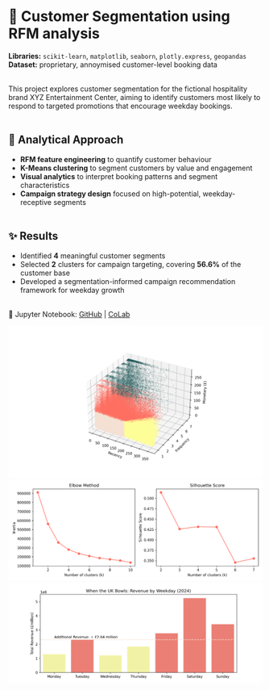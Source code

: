 # 🎯 Customer Segmentation using RFM analysis <br>

**Libraries:** `scikit-learn`, `matplotlib`, `seaborn`, `plotly.express`, `geopandas` <br>
**Dataset:** proprietary, annoymised customer-level booking data <br> <br>

This project explores customer segmentation for the fictional hospitality brand XYZ Entertainment Center, aiming to identify customers most likely to respond to targeted promotions that encourage weekday bookings. <br> <br>

## 🧠 Analytical Approach
 - **RFM feature engineering** to quantify customer behaviour
 - **K-Means clustering** to segment customers by value and engagement
 - **Visual analytics** to interpret booking patterns and segment characteristics
 - **Campaign strategy design** focused on high-potential, weekday-receptive segments <br> <br>

## ✨ Results
 - Identified **4** meaningful customer segments
 - Selected **2** clusters for campaign targeting, covering **56.6%** of the customer base
 - Developed a segmentation-informed campaign recommendation framework for weekday growth <br> <br>

📖 Jupyter Notebook: [GitHub](https://github.com/dpb24/customer-segmentation/blob/main/notebooks/Customer_Segmentation_for_XYZ_Entertainment.ipynb) | [CoLab](https://colab.research.google.com/drive/1riolBlBa0T5GyXE4dJXOTh7B0Bq_p01L) <br>

<p align="center">
    <img src="visuals/3D_RFM_Cluster_Plot.png" width="800"/>
    <img src="visuals/elbow_method_and_silhouette_scores.png" width="800"/>
    <img src="visuals/weekday_totalrevenues-annotated.png" width="800"/>
</p>
